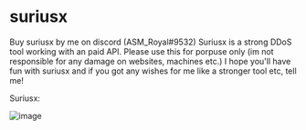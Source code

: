# suriusx
Buy suriusx by me on discord (ASM_Royal#9532)
Suriusx is a strong DDoS tool working with an paid API. Please use this for porpuse only (im not responsible for any damage on websites, machines etc.)
I hope you'll have fun with suriusx and if you got any wishes for me like a stronger tool etc, tell me!

Suriusx:

![image](https://user-images.githubusercontent.com/89786570/174488880-6fa8c612-c963-4e1f-b53a-1680cf78b3b8.png)
